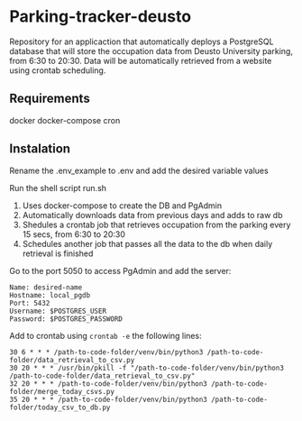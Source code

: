 # Parking-tracker-deusto

Repository for an applicaction that automatically deploys a PostgreSQL database that will store the occupation data from Deusto University parking, from
6:30 to 20:30. Data will be automatically retrieved from a website using crontab scheduling.

## Requirements

docker
docker-compose
cron

## Instalation

Rename the .env_example to .env and add the desired variable values

Run the shell script run.sh

1. Uses docker-compose to create the DB and PgAdmin
2. Automatically downloads data from previous days and adds to raw db
3. Shedules a crontab job that retrieves occupation from the parking every 15 secs, from 6:30 to 20:30
4. Schedules another job that passes all the data to the db when daily retrieval is finished

Go to the port 5050 to access PgAdmin and add the server:

    Name: desired-name
    Hostname: local_pgdb
    Port: 5432
    Username: $POSTGRES_USER
    Password: $POSTGRES_PASSWORD

Add to crontab using ````crontab -e```` the following lines:
````nano
30 6 * * * /path-to-code-folder/venv/bin/python3 /path-to-code-folder/data_retrieval_to_csv.py
30 20 * * * /usr/bin/pkill -f "/path-to-code-folder/venv/bin/python3 /path-to-code-folder/data_retrieval_to_csv.py"
32 20 * * * /path-to-code-folder/venv/bin/python3 /path-to-code-folder/merge_today_csvs.py
35 20 * * * /path-to-code-folder/venv/bin/python3 /path-to-code-folder/today_csv_to_db.py
````
